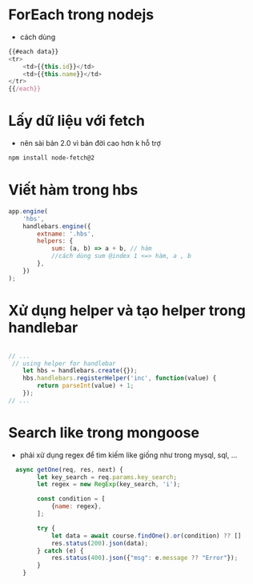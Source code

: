 # **ForEach trong nodejs**

-   cách dùng

```js
{{#each data}}
<tr>
    <td>{{this.id}}</td>
    <td>{{this.name}}</td>
</tr>
{{/each}}
```

# **Lấy dữ liệu với fetch**

-   nên sài bản 2.0 vì bản đời cao hơn k hỗ trợ

```sh
npm install node-fetch@2
```

# **Viết hàm trong hbs**

```js
app.engine(
    'hbs',
    handlebars.engine({
        extname: '.hbs',
        helpers: {
            sum: (a, b) => a + b, // hàm
            //cách dùng sum @index 1 <=> hàm, a , b
        },
    })
);
```

# **Xử dụng helper và tạo helper trong handlebar**

```js

// ...
 // using helper for handlebar
    let hbs = handlebars.create({});
    hbs.handlebars.registerHelper('inc', function(value) {
        return parseInt(value) + 1;
    });
// ...
```

# **Search like trong mongoose**

- phải xử dụng regex để tìm kiếm like giống như trong mysql, sql, ...

```js
  async getOne(req, res, next) {
        let key_search = req.params.key_search;
        let regex = new RegExp(key_search, 'i');

        const condition = [
            {name: regex},
        ];

        try {
            let data = await course.findOne().or(condition) ?? []
            res.status(200).json(data);
        } catch (e) {
            res.status(400).json({"msg": e.message ?? "Error"});
        }
    }
```


